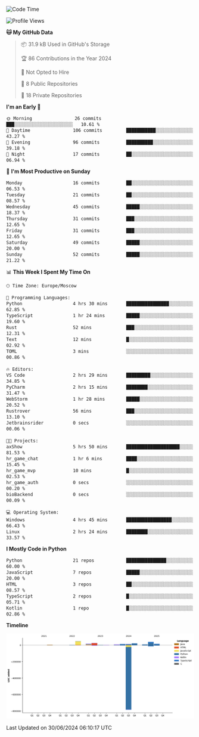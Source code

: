 <!--START_SECTION:waka-->
![Code Time](http://img.shields.io/badge/Code%20Time-381%20hrs%2036%20mins-blue)

![Profile Views](http://img.shields.io/badge/Profile%20Views-0-blue)

**🐱 My GitHub Data** 

> 📦 31.9 kB Used in GitHub's Storage 
 > 
> 🏆 86 Contributions in the Year 2024
 > 
> 🚫 Not Opted to Hire
 > 
> 📜 8 Public Repositories 
 > 
> 🔑 18 Private Repositories 
 > 
**I'm an Early 🐤** 

```text
🌞 Morning                26 commits          ███░░░░░░░░░░░░░░░░░░░░░░   10.61 % 
🌆 Daytime                106 commits         ███████████░░░░░░░░░░░░░░   43.27 % 
🌃 Evening                96 commits          ██████████░░░░░░░░░░░░░░░   39.18 % 
🌙 Night                  17 commits          ██░░░░░░░░░░░░░░░░░░░░░░░   06.94 % 
```
📅 **I'm Most Productive on Sunday** 

```text
Monday                   16 commits          ██░░░░░░░░░░░░░░░░░░░░░░░   06.53 % 
Tuesday                  21 commits          ██░░░░░░░░░░░░░░░░░░░░░░░   08.57 % 
Wednesday                45 commits          █████░░░░░░░░░░░░░░░░░░░░   18.37 % 
Thursday                 31 commits          ███░░░░░░░░░░░░░░░░░░░░░░   12.65 % 
Friday                   31 commits          ███░░░░░░░░░░░░░░░░░░░░░░   12.65 % 
Saturday                 49 commits          █████░░░░░░░░░░░░░░░░░░░░   20.00 % 
Sunday                   52 commits          █████░░░░░░░░░░░░░░░░░░░░   21.22 % 
```


📊 **This Week I Spent My Time On** 

```text
🕑︎ Time Zone: Europe/Moscow

💬 Programming Languages: 
Python                   4 hrs 30 mins       ████████████████░░░░░░░░░   62.85 % 
TypeScript               1 hr 24 mins        █████░░░░░░░░░░░░░░░░░░░░   19.60 % 
Rust                     52 mins             ███░░░░░░░░░░░░░░░░░░░░░░   12.31 % 
Text                     12 mins             █░░░░░░░░░░░░░░░░░░░░░░░░   02.92 % 
TOML                     3 mins              ░░░░░░░░░░░░░░░░░░░░░░░░░   00.86 % 

🔥 Editors: 
VS Code                  2 hrs 29 mins       █████████░░░░░░░░░░░░░░░░   34.85 % 
PyCharm                  2 hrs 15 mins       ████████░░░░░░░░░░░░░░░░░   31.47 % 
WebStorm                 1 hr 28 mins        █████░░░░░░░░░░░░░░░░░░░░   20.52 % 
Rustrover                56 mins             ███░░░░░░░░░░░░░░░░░░░░░░   13.10 % 
Jetbrainsrider           0 secs              ░░░░░░░░░░░░░░░░░░░░░░░░░   00.06 % 

🐱‍💻 Projects: 
axShow                   5 hrs 50 mins       ████████████████████░░░░░   81.53 % 
hr_game_chat             1 hr 6 mins         ████░░░░░░░░░░░░░░░░░░░░░   15.45 % 
hr_game_mvp              10 mins             █░░░░░░░░░░░░░░░░░░░░░░░░   02.53 % 
hr_game_auth             0 secs              ░░░░░░░░░░░░░░░░░░░░░░░░░   00.20 % 
bioBackend               0 secs              ░░░░░░░░░░░░░░░░░░░░░░░░░   00.09 % 

💻 Operating System: 
Windows                  4 hrs 45 mins       █████████████████░░░░░░░░   66.43 % 
Linux                    2 hrs 24 mins       ████████░░░░░░░░░░░░░░░░░   33.57 % 
```

**I Mostly Code in Python** 

```text
Python                   21 repos            ███████████████░░░░░░░░░░   60.00 % 
JavaScript               7 repos             █████░░░░░░░░░░░░░░░░░░░░   20.00 % 
HTML                     3 repos             ██░░░░░░░░░░░░░░░░░░░░░░░   08.57 % 
TypeScript               2 repos             █░░░░░░░░░░░░░░░░░░░░░░░░   05.71 % 
Kotlin                   1 repo              █░░░░░░░░░░░░░░░░░░░░░░░░   02.86 % 
```



**Timeline**

![Lines of Code chart](https://raw.githubusercontent.com/adlemx/adlemx/main/assets/bar_graph.png)


 Last Updated on 30/06/2024 06:10:17 UTC
<!--END_SECTION:waka-->
